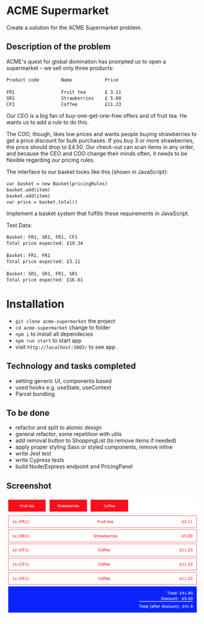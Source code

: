 # ACME Supermarket

Create a solution for the ACME Supermarket problem.

## Description of the problem

ACME's quest for global domination has prompted us to open a supermarket – we sell only three products:

    Product code        Name            Price

    FR1                 Fruit tea       £ 3.11
    SR1                 Strawberries    £ 5.00
    CF1                 Coffee          £11.23

Our CEO is a big fan of buy-one-get-one-free offers and of fruit tea. He wants us to add a rule to do this.

The COO, though, likes low prices and wants people buying strawberries to get a price discount for bulk purchases. If you buy 3 or more strawberries, the price should drop to £4.50.
Our check-out can scan items in any order, and because the CEO and COO change their minds often, it needs to be flexible regarding our pricing rules.

The interface to our basket looks like this (shown in JavaScript):

    var basket = new Basket(pricingRules)
    basket.add(item)
    basket.add(item)
    var price = basket.total()

Implement a basket system that fulfills these requirements in JavaScript.

Test Data:

    Basket: FR1, SR1, FR1, CF1
    Total price expected: £19.34

    Basket: FR1, FR1
    Total price expected: £3.11

    Basket: SR1, SR1, FR1, SR1
    Total price expected: £16.61

# Installation

- `git clone acme-supermarket` the project
- `cd acme-supermarket` change to folder
- `npm i` to install all dependecies
- `npm run start` to start app
- visit `http://localhost:3003/` to see app

## Technology and tasks completed

- setting generic UI, components based
- used hooks e.g. useState, useContext
- Parcel bundling

## To be done

- refactor and split to atomic design
- general refactor, some repetition with utils
- add removal button to ShoppingList (to remove items if needed)
- apply proper styling Sass or styled components, remove inline
- write Jest test
- write Cypress tests
- build Node/Express endpoint and PricingPanel

## Screenshot

![Screenshot](src/assets/screenshot1.png)
